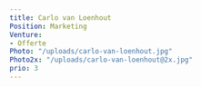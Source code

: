 ```yaml
---
title: Carlo van Loenhout
Position: Marketing
Venture:
- Offerte
Photo: "/uploads/carlo-van-loenhout.jpg"
Photo2x: "/uploads/carlo-van-loenhout@2x.jpg"
prio: 3
---
```


